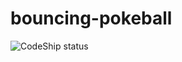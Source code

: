 bouncing-pokeball
=================

![CodeShip status](https://www.codeship.io/projects/965ce4a0-2733-0131-e141-3a7953958826/status)
